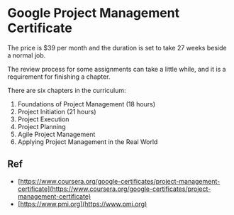 # Google Project Management Certificate

The price is $39 per month and the duration is set to take 27 weeks beside a normal job.

The review process for some assignments can take a little while, and it is a requirement for finishing a chapter.

There are six chapters in the curriculum:
1. Foundations of Project Management (18 hours)
2.  Project Initiation (21 hours)
3.  Project Execution
4.  Project Planning
5.  Agile Project Management
6.  Applying Project Management in the Real World

## Ref
* [https://www.coursera.org/google-certificates/project-management-certificate](https://www.coursera.org/google-certificates/project-management-certificate)
* [https://www.pmi.org](https://www.pmi.org)

